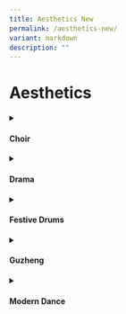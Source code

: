 ```yaml
---
title: Aesthetics New
permalink: /aesthetics-new/
variant: markdown
description: ""
---
```

<h1>Aesthetics</h1>
<details class="isomer-details">
<summary><h4>Choir</h4></summary>
<div data-type="detailsContent" class="isomer-details-content">
With dedicated weekly rehearsals spanning two hours, our choir members, comprising of students from Primary 4 to Primary 6 refine build their vocal techniques and ensemble singing skills across diverse musical genres such as choral, pop, folk, etc. From representing our school at the Singapore Youth Festival Arts Presentation to school events such as the annual prize award ceremony, our choir exemplifies excellence in both performance and musical development.<br><br>
<strong>Competitions taking part in:</strong><br>Singapore Youth Festival Choir Arts Presentation Primary Level<br><br>
<strong>Achievements:</strong><br>Accomplished (year 2024)<br><br>
<img style="width: 100%" height="auto" width="100%" alt="AGPS Choir having their weekly choir practice in the school’s Music Room." src="/images/CCA/Aesthetics/Choir/AGPS_Choir_having_their_weekly_choir_practice_in_the_school_s_Music_Room.jpg">
AGPS Choir having their weekly choir practice in the school’s Music Room.<br><br>
<img style="width: 100%" height="auto" width="100%" alt="AGPS Choir showcasing their singing skills by performing for parents during the school’s Open House CCA tour" src="/images/CCA/Aesthetics/Choir/AGPS_Choir_showcasing_their_singing_skills_by_performing_for_parents_during_the_school_s_Open_House_CCA_tour.jpg">
AGPS Choir showcasing their singing skills by performing for parents during the school’s Open House CCA tour<br><br>
<img style="width: 100%" height="auto" width="100%" alt="AGPS Choir rehearsing and later performing at the SOTA Concert Hall for the Singapore Youth Festival Arts Presentation." src="/images/CCA/Aesthetics/Choir/AGPS_Choir_rehearsing_and_later_performing_at_the_SOTA_Concert_Hall.jpg">
AGPS Choir rehearsing and later performing at the SOTA Concert Hall for the Singapore Youth Festival Arts Presentation. <br><br><br>
</div>
</details>
<details class="isomer-details">
<summary><h4>Drama</h4></summary>
<div data-type="detailsContent" class="isomer-details-content">
Our weekly training sessions at AGPS Drama Club offer a transformative learning experience for our students, empowering them to reach new heights in stage performances. Through expert guidance and exploration of diverse drama techniques, we nurture budding actors, equipping them with the skills to shine. <br><br>By participating in various school events, our students gain hands-on experience in all aspects of theatre, from the spotlight to behind-the-scenes. Our ultimate goal is to ignite a lifelong passion for theatre and foster confidence in acting and English communication, helping our members grow into creative, expressive, and articulate individuals.<br><br><img style="width: 100%" height="auto" width="100%" alt="Drama Club Performance" src="/images/CCA/Aesthetics/Drama/Drama_Club_1.jpg">
<img style="width: 100%" height="auto" width="100%" alt="Drama Club Performance" src="/images/CCA/Aesthetics/Drama/Drama_Club_2.jpg"><br><br>
</div>
</details>
<details class="isomer-details">
<summary><h4>Festive Drums</h4></summary>
<div data-type="detailsContent" class="isomer-details-content">
Festive Drums CCA was established in 2012. Over the years, the CCA has undergone changes in instructors and members, but what has remained constant is the dedication of its members and teachers. We foster a spirit of cooperation, perseverance, and excellence in students through rigorous rehearsals and performances. The teachers-in-charge and CCA instructors work closely to develop our students to their fullest potential, refining their drumming and performance skills. A festive drummer can anticipate opportunities to perform both within the school and in public, contributing to the community by participating in various events such as the Sengkang West Family Day in 2019 and Arts Outreach @ Seng Kang Community Hospital in 2023. Through our CCA, students also cultivate self-discipline, self-confidence, and a passion for drumming and the performing arts.<br><br><strong>Events taking part in :</strong><br>
Prize Award Ceremony<br><br><img style="width: 100%" height="auto" width="100%" alt="Chinese New Year Celebration Concert" src="/images/CCA/Aesthetics/Festive%20Drums/Chinese_New_Year_Celebration_Concert.jpg">Chinese New Year Celebration Concert
<table>
<tbody><tr>
<td><img src="/images/CCA/Aesthetics/Festive%20Drums/ASEANS_Delegates_welcome_performance.jpg" style="width:100%">ASEAN Delegates welcome performance.</td>
<td><img src="/images/CCA/Aesthetics/Festive%20Drums/AG15.jpg" style="width:100%">AG15</td>
</tr>
</tbody></table>
<img style="width: 100%" height="auto" width="100%" alt="Arts Outreach @ SKCH" src="/images/CCA/Aesthetics/Festive%20Drums/Arts_Outreach___SKCH.jpg">Arts Outreach @ SKCH
<br><br>
</div>
</details>
<details class="isomer-details">
<summary><h4>Guzheng</h4></summary>
<div data-type="detailsContent" class="isomer-details-content">
The Guzheng Ensemble which started in 2009 continues to remain strong with passionate members. This CCA aims to cultivate students’ interest and passion for the Chinese culture and values through the learning of this traditional Chinese music instrument. Our CCA recruits members who have an interest in learning, regardless of gender and race.
The Guzheng members perform at various events such as Chinese New Year and Prize Award Ceremony. They also participate in the Singapore Youth Festival (SYF) Arts Presentation.<br><br><strong>Competitions taking part in:</strong><br>Singapore Youth Festival<br><br><strong>Achievements:</strong><br>Distinction (year 2024)<br><br><img style="width: 100%" height="auto" width="100%" alt="VIA 2023 - combined CNY performance for senior citizens at SKCH" src="/images/CCA/Aesthetics/Guzheng/VIA_2023___combined_CNY_performance_for_senior_citizens_at_SKCH.jpg">VIA 2023 - combined CNY performance for senior citizens at SKCH <br><img style="width: 100%" height="auto" width="100%" alt="Prize Award Ceremony 2023 - A group photo after our performance" src="/images/CCA/Aesthetics/Guzheng/Prize_Award_Ceremony_2023____A_group_photo_after_our_performance.jpg">Prize Award Ceremony 2023 - A group photo after our performance <br><img style="width: 100%" height="auto" width="100%" alt="Chinese New Year 2024 – Our Guzheng performers in action" src="/images/CCA/Aesthetics/Guzheng/Chinese_New_Year_2024___Our_Guzheng_performers_in_action.jpg">Chinese New Year 2024 – Our Guzheng performers in action <br><img style="width: 100%" height="auto" width="100%" alt="Singapore Youth Festival 2024 – A memorable Arts Presentation at the Singapore Conference Hall" src="/images/CCA/Aesthetics/Guzheng/Singapore_Youth_Festival_2024___A_memorable_Arts_Presentation_at_the_Singapore_Conference_Hall.jpg">Singapore Youth Festival 2024 – A memorable Arts Presentation at the Singapore Conference Hall<br><img style="width: 100%" height="auto" width="100%" alt="Our P6s at their farewell party! All the best!" src="/images/CCA/Aesthetics/Guzheng/Our_P6s_at_their_farewell_party__All_the_best_.jpg">Our P6s at their farewell party! All the best! <br><br>
</div>
</details>
<details class="isomer-details">
<summary><h4>Modern Dance</h4></summary>
<div data-type="detailsContent" class="isomer-details-content">
The Modern Dance CCA offers aspiring dancers who demonstrate a passion for dancing, the opportunity to nurture their talent in Hip Hop or Contemporary Dance. <br><br>Performances during school events and external events provide our dancers with avenues to showcase their talent and also to share the joy of dancing with the rest of the school.<br><br><strong>Events taking part in :</strong><br>
Year End Prize Award Ceremony<br>
AGPS Open House 16 May<br><br><strong>Achievements:</strong><br>
Singapore Youth Festival 2024 Arts Presentation For Modern Dance (Primary Level), attained Accomplishment<br><br><img style="width: 100%" height="auto" width="100%" alt="We are bonded over our love for dancing!" src="/images/CCA/Aesthetics/Modern%20Dance/We_are_bonded_over_our_love_for_dancing_.jpg">We are bonded over our love for dancing!<br><br><img style="width: 100%" height="auto" width="100%" alt="Our dancers shone brightly on the stage!" src="/images/CCA/Aesthetics/Modern%20Dance/Our_dancers_shone_brightly_on_the_stage_.jpg">Our dancers shone brightly on the stage!<br><br><img style="width: 100%" height="auto" width="100%" alt="Title of our SYF performance is Unity in Diversity." src="/images/CCA/Aesthetics/Modern%20Dance/Title_of_our_SYF_performance_is_Unity_in_Diversity.jpg">Title of our SYF performance is Unity in Diversity.<br><br><br>
</div>
</details>
<p></p>
